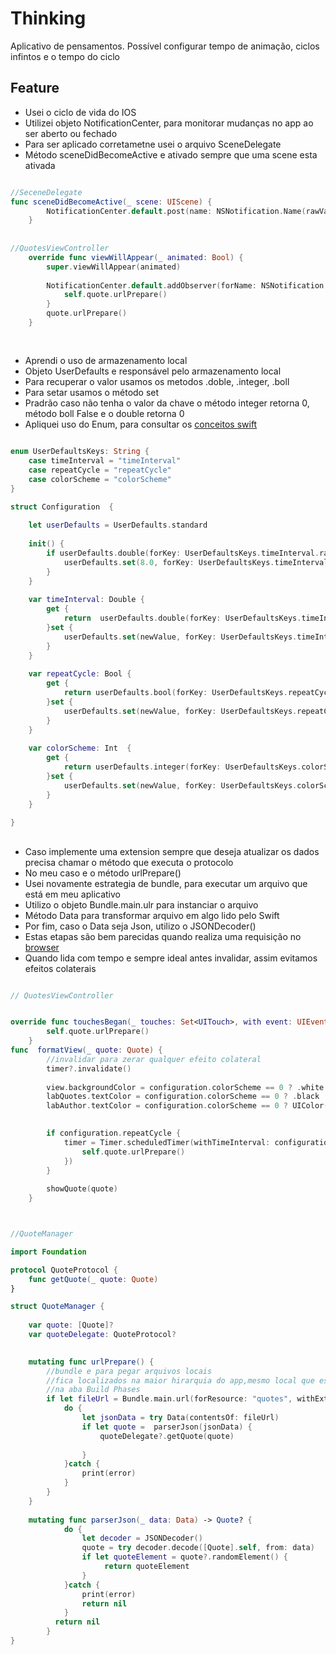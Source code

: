 # Thinking
Aplicativo de pensamentos. Possível configurar tempo de animação, ciclos infintos e o tempo do ciclo

## Feature
- Usei o ciclo de vida do IOS 
- Utilizei objeto NotificationCenter, para monitorar mudanças no app ao ser aberto ou fechado
- Para ser aplicado corretametne usei o arquivo SceneDelegate
- Método sceneDidBecomeActive e ativado sempre que uma scene esta ativada

```swift

//SeceneDelegate
func sceneDidBecomeActive(_ scene: UIScene) {
		NotificationCenter.default.post(name: NSNotification.Name(rawValue: "Refresh"), object: nil)
	}
  
  
//QuotesViewController
	override func viewWillAppear(_ animated: Bool) {
		super.viewWillAppear(animated)
		
		NotificationCenter.default.addObserver(forName: NSNotification.Name(rawValue: "Refresh"), object: nil, queue: nil) { (notification) in
			self.quote.urlPrepare()
		}
		quote.urlPrepare()
	}
	
```

##
- Aprendi o uso de armazenamento local
- Objeto UserDefaults e responsável pelo armazenamento local
- Para recuperar o valor usamos os metodos .doble, .integer, .boll
- Para setar usamos o método set
- Pradrão caso não tenha o valor da chave o método integer retorna 0, método boll False e o double retorna 0
- Apliquei uso do Enum, para consultar os [conceitos swift](https://github.com/kenjimaeda54/concepts-swift)


```swift

enum UserDefaultsKeys: String {
	case timeInterval = "timeInterval"
	case repeatCycle = "repeatCycle"
	case colorScheme = "colorScheme"
}

struct Configuration  {
	
	let userDefaults = UserDefaults.standard
	
	init() {
		if userDefaults.double(forKey: UserDefaultsKeys.timeInterval.rawValue) < 5 {
			userDefaults.set(8.0, forKey: UserDefaultsKeys.timeInterval.rawValue)
		}
	}
	
	var timeInterval: Double {
		get {
			return  userDefaults.double(forKey: UserDefaultsKeys.timeInterval.rawValue )
		}set {
			userDefaults.set(newValue, forKey: UserDefaultsKeys.timeInterval.rawValue)
		}
	}
	
	var repeatCycle: Bool {
		get {
			return userDefaults.bool(forKey: UserDefaultsKeys.repeatCycle.rawValue)
		}set {
			userDefaults.set(newValue, forKey: UserDefaultsKeys.repeatCycle.rawValue)
		}
	}
	
	var colorScheme: Int  {
		get {
			return userDefaults.integer(forKey: UserDefaultsKeys.colorScheme.rawValue)
		}set {
			userDefaults.set(newValue, forKey: UserDefaultsKeys.colorScheme.rawValue)
		}
	}
	
}

```

##
- Caso implemente uma extension sempre que  deseja  atualizar os dados precisa chamar o método que executa o protocolo
- No meu caso e o método urlPrepare()
- Usei novamente estrategia de bundle, para executar um arquivo que está em meu aplicativo
- Utilizo o objeto Bundle.main.ulr para instanciar o arquivo
- Método Data para transformar arquivo em algo lido pelo Swift
- Por fim, caso o Data seja Json, utilizo o JSONDecoder()
- Estas etapas são bem parecidas quando realiza uma requisição no [browser](https://github.com/kenjimaeda54/clima-Swift-IOS)
- Quando lida com tempo e sempre ideal antes invalidar, assim evitamos efeitos colaterais 

```swift

// QuotesViewController


override func touchesBegan(_ touches: Set<UITouch>, with event: UIEvent?) {
		self.quote.urlPrepare()
	}
func  formatView(_ quote: Quote) {
		//invalidar para zerar qualquer efeito colateral
		timer?.invalidate()
		
		view.backgroundColor = configuration.colorScheme == 0 ? .white : UIColor(red: 156.0/255.0,green: 68.0/255.0, blue: 15.0/255.0, alpha: 1.0)
		labQuotes.textColor = configuration.colorScheme == 0 ? .black : .white
		labAuthor.textColor = configuration.colorScheme == 0 ? UIColor(red: 156.0/255.0, green: 68.0/255.0, blue: 15.0/255.0, alpha: 1.0) : .yellow

	
		if configuration.repeatCycle {
			timer = Timer.scheduledTimer(withTimeInterval: configuration.timeInterval, repeats: true, block: { (timer) in
				self.quote.urlPrepare()
			})
		}
		
		showQuote(quote)
	}



//QuoteManager

import Foundation

protocol QuoteProtocol {
	func getQuote(_ quote: Quote)
}

struct QuoteManager {
	
	var quote: [Quote]?
	var quoteDelegate: QuoteProtocol?
	

	mutating func urlPrepare() {
		//bundle e para pegar arquivos locais
		//fica localizados na maior hirarquia do app,mesmo local que esta as configuracoes do app
		//na aba Build Phases
		if let fileUrl = Bundle.main.url(forResource: "quotes", withExtension: ".json"){
			do {
				let jsonData = try Data(contentsOf: fileUrl)
				if let quote =  parserJson(jsonData) {
					quoteDelegate?.getQuote(quote)
					
				}
			}catch {
				print(error)
			}
		}
	}
		
	mutating func parserJson(_ data: Data) -> Quote? {
			do {
				let decoder = JSONDecoder()
				quote = try decoder.decode([Quote].self, from: data)
				if let quoteElement = quote?.randomElement() {
					 return quoteElement
				}
			}catch {
				print(error)
				return nil
			}
		  return nil
		}
}




```


